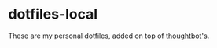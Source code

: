 # dotfiles-local

These are my personal dotfiles, added on top of
[thoughtbot's](https://github.com/thoughtbot/dotfiles).
